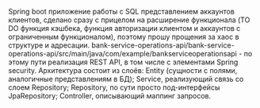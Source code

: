 Spring boot приложение работы с SQL представлением аккаунтов клиентов, сделано сразу с прицелом на расширение функционала (TO DO функция кэшбека, функция авторизации клиентом и аккаунтов с ограниченным функционалом), поэтому прошу прощения за хаос в структуре и адресации.
bank-service-operations-api/bank-service-operations-api/src/main/java/com/example/bankserviceoperationsapi - по этому пути реализация REST API, в том числе с элементами Spring security. Архитектура состоит из слоёв:
Entity (сущности с полями, аналогичные представлениям в БД); 
Service, реализующий связь со слоем Repository;
Repository, по сути просто под-интерфейсы JpaRepository;
Controller, описывающий маппинг запросов.
